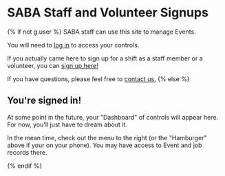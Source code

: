 # SABA Staff and Volunteer Signups

{% if not g.user %}
SABA staff can use this site to manage Events.

You will need to [log in]({{url_for('login.login')}}) to access your controls.

If you actually came here to sign up for a shift as a staff member or a volunteer, you can 
[sign up here!](http://signup.{{config.SERVER_NAME}})

If you have questions, please feel free to [contact us.]({{url_for('www.contact')}})
{% else %}
## You're signed in!

At some point in the future, your "Dashboard" of controls will appear here. For now, you'll just have to dream about it.

In the mean time, check out the menu to the right (or the "Hamburger" above if your on your phone). You may have access
to Event and job records there.

{% endif %}